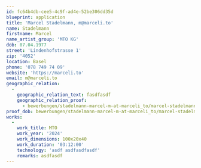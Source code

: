 ```yaml
---
id: fc64b4db-cee5-4c9f-ad4e-52be306dd35d
blueprint: application
title: 'Marcel Stadelmann, m@marceli.to'
name: Stadelmann
firstname: Marcel
name_artist_group: 'MTO KG'
dob: 07.04.1977
street: 'Lindenhofstrasse 1'
zip: '4052'
location: Basel
phone: '078 749 74 09'
website: 'https://marceli.to'
email: m@marceli.to
geographic_relation:
  -
    geographic_relation_text: fasdfasdf
    geographic_relation_proof:
      - bewerbungen/stadelmann-marcel-m-at-marceli_to/marcel-stadelmann-bernbezug-vF6YsXfX.pdf
proof_dob: bewerbungen/stadelmann-marcel-m-at-marceli_to/marcel-stadelmann-alters_verifikation-X32TNhW3.pdf
works:
  -
    work_title: MTO
    work_year: '2024'
    work_dimensions: 100x20x40
    work_duration: '03:12:00'
    technology: 'asdf asdfasdfasdf'
    remarks: asdfasdf
---
```

